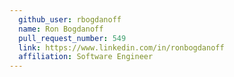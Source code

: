 ```yaml
---
  github_user: rbogdanoff
  name: Ron Bogdanoff
  pull_request_number: 549
  link: https://www.linkedin.com/in/ronbogdanoff
  affiliation: Software Engineer
---
```

